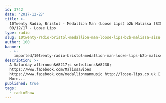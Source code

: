 ```yaml
---
id: 3742
date: '2017-12-28'
title: >-
  10Twenty Radio, Bristol - Medallion Man (Loose Lips) b2b Malissa (SISU) -
  09/12/17 - Loose Lips
type: radio
slug: 10twenty-radio-bristol-medallion-man-loose-lips-b2b-malissa-sisu-09-12-17
author: 100
banner:
  - >-
    imported/10twenty-radio-bristol-medallion-man-loose-lips-b2b-malissa-sisu-09-12-17/image3742.jpeg
description: >-
  A Saturday afternoon&#8217;s selections&#8230;
  https://www.facebook.com/Malissavibes
  https://www.facebook.com/medallionmanmusic http://loose-lips.co.uk [...]Read
  More...
published: true
tags:
  - radioShow
---
```

